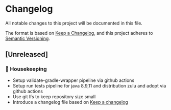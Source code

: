 # Changelog
All notable changes to this project will be documented in this file.

The format is based on [Keep a Changelog](https://keepachangelog.com/en/1.0.0/),
and this project adheres to [Semantic Versioning](https://semver.org/spec/v2.0.0.html).

## [Unreleased]

### :broom: Housekeeping
- Setup validate-gradle-wrapper pipeline via github actions
- Setup run tests pipeline for java 8,9,11 and distribution zulu and adopt via github actions
- Use git lfs to keep repository size small
- Introduce a changelog file based on [Keep a changelog](https://keepachangelog.com/en/1.0.0/)